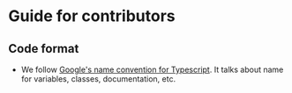 # Guide for contributors

## Code format

- We follow [Google's name convention for Typescript](https://google.github.io/styleguide/tsguide.html). It talks about name for variables, classes, documentation, etc.
